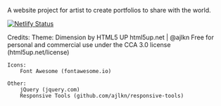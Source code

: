 A website project for artist to create portfolios to share with the world.


[![Netlify Status](https://api.netlify.com/api/v1/badges/d662363d-84f2-43e8-949b-66c155cb0da6/deploy-status)](https://app.netlify.com/sites/viewmyart/deploys)

Credits:
	Theme: Dimension by HTML5 UP
		html5up.net | @ajlkn
		Free for personal and commercial use under the CCA 3.0 license (html5up.net/license)

	Icons:
		Font Awesome (fontawesome.io)

	Other:
		jQuery (jquery.com)
		Responsive Tools (github.com/ajlkn/responsive-tools)
		
		

